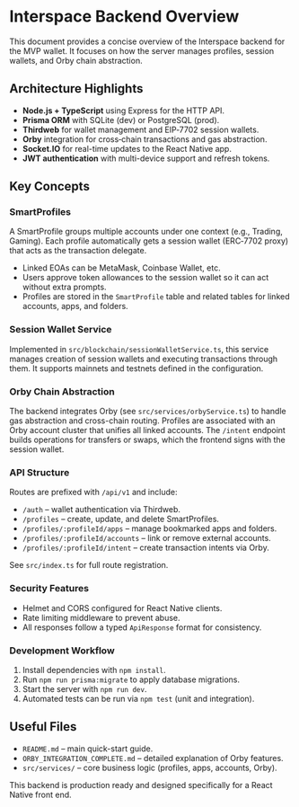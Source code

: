 # Interspace Backend Overview

This document provides a concise overview of the Interspace backend for the MVP wallet. It focuses on how the server manages profiles, session wallets, and Orby chain abstraction.

## Architecture Highlights

- **Node.js + TypeScript** using Express for the HTTP API.
- **Prisma ORM** with SQLite (dev) or PostgreSQL (prod).
- **Thirdweb** for wallet management and EIP‑7702 session wallets.
- **Orby** integration for cross‑chain transactions and gas abstraction.
- **Socket.IO** for real-time updates to the React Native app.
- **JWT authentication** with multi-device support and refresh tokens.

## Key Concepts

### SmartProfiles

A SmartProfile groups multiple accounts under one context (e.g., Trading, Gaming). Each profile automatically gets a session wallet (ERC‑7702 proxy) that acts as the transaction delegate.

- Linked EOAs can be MetaMask, Coinbase Wallet, etc.
- Users approve token allowances to the session wallet so it can act without extra prompts.
- Profiles are stored in the `SmartProfile` table and related tables for linked accounts, apps, and folders.

### Session Wallet Service

Implemented in `src/blockchain/sessionWalletService.ts`, this service manages creation of session wallets and executing transactions through them. It supports mainnets and testnets defined in the configuration.

### Orby Chain Abstraction

The backend integrates Orby (see `src/services/orbyService.ts`) to handle gas abstraction and cross-chain routing. Profiles are associated with an Orby account cluster that unifies all linked accounts. The `/intent` endpoint builds operations for transfers or swaps, which the frontend signs with the session wallet.

### API Structure

Routes are prefixed with `/api/v1` and include:

- `/auth` – wallet authentication via Thirdweb.
- `/profiles` – create, update, and delete SmartProfiles.
- `/profiles/:profileId/apps` – manage bookmarked apps and folders.
- `/profiles/:profileId/accounts` – link or remove external accounts.
- `/profiles/:profileId/intent` – create transaction intents via Orby.

See `src/index.ts` for full route registration.

### Security Features

- Helmet and CORS configured for React Native clients.
- Rate limiting middleware to prevent abuse.
- All responses follow a typed `ApiResponse` format for consistency.

### Development Workflow

1. Install dependencies with `npm install`.
2. Run `npm run prisma:migrate` to apply database migrations.
3. Start the server with `npm run dev`.
4. Automated tests can be run via `npm test` (unit and integration).

## Useful Files

- `README.md` – main quick-start guide.
- `ORBY_INTEGRATION_COMPLETE.md` – detailed explanation of Orby features.
- `src/services/` – core business logic (profiles, apps, accounts, Orby).

This backend is production ready and designed specifically for a React Native front end.
